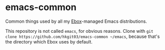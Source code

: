 # emacs-common

Common things used by all my [Ebox](https://github.com/hkgit03/ebox)-managed Emacs distributions.

This repository is not called `emacs`, for obvious reasons.
Clone with `git clone https://github.com/hkgit03/emacs-common ~/emacs`, because that's the directory which Ebox uses by default.
